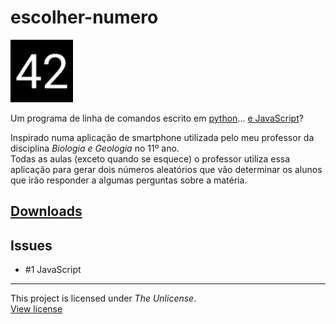 # escolher-numero

<img src="logo/v1/logo-v1-svg-compressed.svg" alt='logo-v1 ("42")' height="100">

Um programa de linha de comandos escrito em [python](https://www.python.org/)... [e JavaScript](#to-do)?

Inspirado numa aplicação de smartphone utilizada pelo meu professor da disciplina *Biologia e Geologia* no 11º ano.  
Todas as aulas (exceto quando se esquece) o professor utiliza essa aplicação para gerar dois números aleatórios que vão determinar os alunos que irão responder a algumas perguntas sobre a matéria.

## [Downloads](https://github.com/a21989/escolher-numero/releases/)

## Issues

* #1 JavaScript

---

This project is licensed under *The Unlicense*.  
[View license](LICENSE)